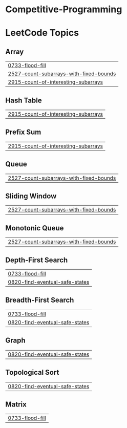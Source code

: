 # Competitive-Programming
<!---LeetCode Topics Start-->
# LeetCode Topics
## Array
|  |
| ------- |
| [0733-flood-fill](https://github.com/BemnetMussa/Competitive-Programming/tree/master/0733-flood-fill) |
| [2527-count-subarrays-with-fixed-bounds](https://github.com/BemnetMussa/Competitive-Programming/tree/master/2527-count-subarrays-with-fixed-bounds) |
| [2915-count-of-interesting-subarrays](https://github.com/BemnetMussa/Competitive-Programming/tree/master/2915-count-of-interesting-subarrays) |
## Hash Table
|  |
| ------- |
| [2915-count-of-interesting-subarrays](https://github.com/BemnetMussa/Competitive-Programming/tree/master/2915-count-of-interesting-subarrays) |
## Prefix Sum
|  |
| ------- |
| [2915-count-of-interesting-subarrays](https://github.com/BemnetMussa/Competitive-Programming/tree/master/2915-count-of-interesting-subarrays) |
## Queue
|  |
| ------- |
| [2527-count-subarrays-with-fixed-bounds](https://github.com/BemnetMussa/Competitive-Programming/tree/master/2527-count-subarrays-with-fixed-bounds) |
## Sliding Window
|  |
| ------- |
| [2527-count-subarrays-with-fixed-bounds](https://github.com/BemnetMussa/Competitive-Programming/tree/master/2527-count-subarrays-with-fixed-bounds) |
## Monotonic Queue
|  |
| ------- |
| [2527-count-subarrays-with-fixed-bounds](https://github.com/BemnetMussa/Competitive-Programming/tree/master/2527-count-subarrays-with-fixed-bounds) |
## Depth-First Search
|  |
| ------- |
| [0733-flood-fill](https://github.com/BemnetMussa/Competitive-Programming/tree/master/0733-flood-fill) |
| [0820-find-eventual-safe-states](https://github.com/BemnetMussa/Competitive-Programming/tree/master/0820-find-eventual-safe-states) |
## Breadth-First Search
|  |
| ------- |
| [0733-flood-fill](https://github.com/BemnetMussa/Competitive-Programming/tree/master/0733-flood-fill) |
| [0820-find-eventual-safe-states](https://github.com/BemnetMussa/Competitive-Programming/tree/master/0820-find-eventual-safe-states) |
## Graph
|  |
| ------- |
| [0820-find-eventual-safe-states](https://github.com/BemnetMussa/Competitive-Programming/tree/master/0820-find-eventual-safe-states) |
## Topological Sort
|  |
| ------- |
| [0820-find-eventual-safe-states](https://github.com/BemnetMussa/Competitive-Programming/tree/master/0820-find-eventual-safe-states) |
## Matrix
|  |
| ------- |
| [0733-flood-fill](https://github.com/BemnetMussa/Competitive-Programming/tree/master/0733-flood-fill) |
<!---LeetCode Topics End-->